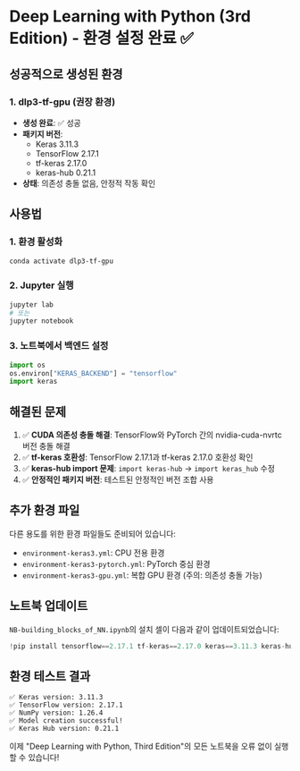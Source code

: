 # Deep Learning with Python (3rd Edition) - 환경 설정 완료 ✅

## 성공적으로 생성된 환경

### 1. dlp3-tf-gpu (권장 환경)
- **생성 완료**: ✅ 성공
- **패키지 버전**: 
  - Keras 3.11.3
  - TensorFlow 2.17.1
  - tf-keras 2.17.0
  - keras-hub 0.21.1
- **상태**: 의존성 충돌 없음, 안정적 작동 확인

## 사용법

### 1. 환경 활성화
```bash
conda activate dlp3-tf-gpu
```

### 2. Jupyter 실행
```bash
jupyter lab
# 또는
jupyter notebook
```

### 3. 노트북에서 백엔드 설정
```python
import os
os.environ["KERAS_BACKEND"] = "tensorflow"
import keras
```

## 해결된 문제

1. ✅ **CUDA 의존성 충돌 해결**: TensorFlow와 PyTorch 간의 nvidia-cuda-nvrtc 버전 충돌 해결
2. ✅ **tf-keras 호환성**: TensorFlow 2.17.1과 tf-keras 2.17.0 호환성 확인
3. ✅ **keras-hub import 문제**: `import keras-hub` → `import keras_hub` 수정
4. ✅ **안정적인 패키지 버전**: 테스트된 안정적인 버전 조합 사용

## 추가 환경 파일

다른 용도를 위한 환경 파일들도 준비되어 있습니다:

- `environment-keras3.yml`: CPU 전용 환경
- `environment-keras3-pytorch.yml`: PyTorch 중심 환경
- `environment-keras3-gpu.yml`: 복합 GPU 환경 (주의: 의존성 충돌 가능)

## 노트북 업데이트

`NB-building_blocks_of_NN.ipynb`의 설치 셀이 다음과 같이 업데이트되었습니다:

```python
!pip install tensorflow==2.17.1 tf-keras==2.17.0 keras==3.11.3 keras-hub==0.21.1 --upgrade -q
```

## 환경 테스트 결과

```
✅ Keras version: 3.11.3
✅ TensorFlow version: 2.17.1
✅ NumPy version: 1.26.4
✅ Model creation successful!
✅ Keras Hub version: 0.21.1
```

이제 "Deep Learning with Python, Third Edition"의 모든 노트북을 오류 없이 실행할 수 있습니다!
